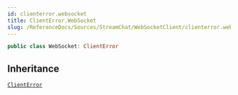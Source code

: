 ```yaml
---
id: clienterror.websocket 
title: ClientError.WebSocket
slug: /ReferenceDocs/Sources/StreamChat/WebSocketClient/clienterror.websocket
---
```


``` swift
public class WebSocket: ClientError 
```

## Inheritance

[`ClientError`](../Errors/ClientError)
